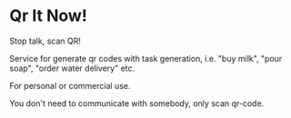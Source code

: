 # Qr It Now!
 
Stop talk, scan QR!

Service for generate qr codes with task generation, i.e. "buy milk", "pour soap", "order water delivery" etc.

For personal or commercial use.

You don't need to communicate with somebody, only scan qr-code. 